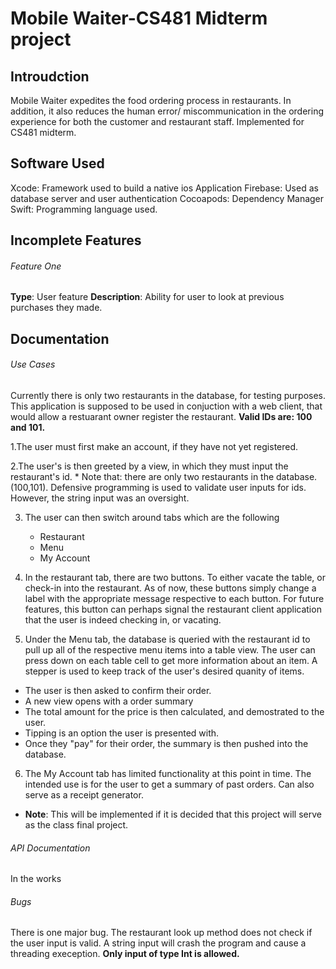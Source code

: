 # Mobile Waiter-CS481 Midterm project

## Introudction
Mobile Waiter expedites the food ordering process in restaurants. In addition, it also reduces the human error/ miscommunication in the ordering experience for both the customer and restaurant staff. 
Implemented for CS481 midterm. 



## Software Used
Xcode: Framework used to build a native ios Application
Firebase: Used as database server and user authentication
Cocoapods: Dependency Manager
Swift: Programming language used.

## Incomplete Features
###### Feature One
__Type__: User feature
__Description__: Ability for user to look at previous purchases they made.


## Documentation

###### Use Cases
Currently there is only two restaurants in the database, for testing purposes. This application is supposed to be used in conjuction with a web client, that would allow a restuarant owner register the restaurant. __Valid IDs are: 100 and 101.__ 

1.The user must first make an account, if they have not yet registered. 

2.The user's is then greeted by a view, in which they must input the restaurant's id.
    * Note that: there are only two restaurants in the database. (100,101).
    Defensive programming is used to validate user inputs for ids. However, the string input was an oversight. 
    
3. The user can then switch around tabs which are the following
   * Restaurant
   * Menu
   * My Account

4. In the restaurant tab, there are two buttons. To either vacate the table, or check-in into the restaurant.
As of now, these buttons simply change a label with the appropriate message respective to each button.
For future features, this button can perhaps signal the restaurant client application that the user is indeed checking in, or vacating. 

5. Under the Menu tab, the database is queried with the restaurant id to pull up all of the respective menu items into a table view. The user can press down on each table cell to get more information about an item. A stepper is used to keep track of the user's desired quanity of items.
* The user is then asked to confirm their order.
* A new view opens with a order summary
* The total amount for the price is then calculated, and demostrated to the user.
* Tipping is an option the user is presented with. 
* Once they "pay" for their order, the summary is then pushed into the database.

6. The My Account tab has limited functionality at this point in time. The intended use is for the user to get a summary of past orders. Can also serve as a receipt generator. 
* __Note__: This will be implemented if it is decided that this project will serve as the class final project.


###### API Documentation
In the works


###### Bugs
There is one major bug. The restaurant look up method does not check if the user input is valid. A string input will crash the program and cause a threading exeception. __Only input of type Int is allowed.__
